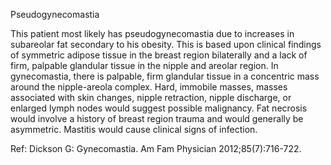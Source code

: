 Pseudogynecomastia

This patient most likely has pseudogynecomastia due to increases in subareolar fat secondary to his obesity. This is based upon clinical findings of symmetric adipose tissue in the breast region bilaterally and a lack of firm, palpable glandular tissue in the nipple and areolar region. In gynecomastia, there is palpable, firm glandular tissue in a concentric mass around the nipple-areola complex. Hard, immobile masses, masses associated with skin changes, nipple retraction, nipple discharge, or enlarged lymph nodes would suggest possible malignancy. Fat necrosis would involve a history of breast region trauma and would generally be asymmetric. Mastitis would cause clinical signs of infection.

Ref:  Dickson G: Gynecomastia. Am Fam Physician 2012;85(7):716-722.